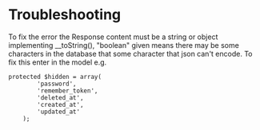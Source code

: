 Troubleshooting
================

To fix the error the Response content must be a string or object implementing __toString(), "boolean" given means there may be some characters in 
the database that some character that json can't encode.  To fix this enter in the model e.g.

```
protected $hidden = array(
        'password',
        'remember_token',
        'deleted_at',
        'created_at',
        'updated_at'
	);
  ```

